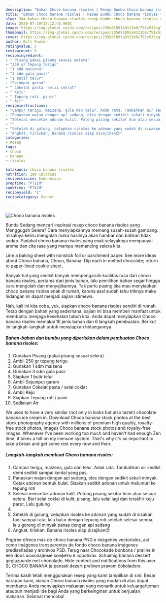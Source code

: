 ```yaml
---
description: "Bahan Choco banana risoles | Resep Bumbu Choco banana risoles Yang Enak dan Simpel"
title: "Bahan Choco banana risoles | Resep Bumbu Choco banana risoles Yang Enak dan Simpel"
slug: 344-bahan-choco-banana-risoles-resep-bumbu-choco-banana-risoles-yang-enak-dan-simpel
date: 2020-07-20T17:12:45.960Z
image: https://img-global.cpcdn.com/recipes/235d81891a9121b0/751x532cq70/choco-banana-risoles-foto-resep-utama.jpg
thumbnail: https://img-global.cpcdn.com/recipes/235d81891a9121b0/751x532cq70/choco-banana-risoles-foto-resep-utama.jpg
cover: https://img-global.cpcdn.com/recipes/235d81891a9121b0/751x532cq70/choco-banana-risoles-foto-resep-utama.jpg
author: Bill Fowler
ratingvalue: 5
reviewcount: 9
recipeingredient:
- " Pisang pakai pisang sesuai selera"
- "250 gr tepung terigu"
- "1 sdm maizena"
- "3 sdm gula pasir"
- "1 butir telur"
- "Sejumput garam"
- " Cokelat pasta  selai coklat"
- " Keju"
- " Tepung roti  panir"
- " Air"
recipeinstructions:
- "Campur terigu, maizena, gula dan telur. Aduk rata. Tambahkan air sedikit demi sedikit sampai kental yang pas."
- "Panaskan wajan dengan api sedang, oles dengan sedikit sekali minyak. Cetak adonan bentuk bulat. Sisakan sedikit adonan untuk melumuri ke tepung roti"
- "Selesai mencetak adonan kulit. Potong pisang sekitar 5cm atau sesuai selera. Beri selai coklat di kulit, pisang, lalu selai lagi dan terakhir keju parut. Lalu gulung"
- ""
- "Setelah di gulung, celupkan risoles ke adonan yang sudah di sisakan tadi sampai rata, lalu balur dengan tepung roti.setelah selesai semua, lalu goreng di minyak panas dengan api sedang"
- "Angkat, tiriskan. Banana risoles siap disajikan😊"
categories:
- Resep
tags:
- choco
- banana
- risoles

katakunci: choco banana risoles 
nutrition: 299 calories
recipecuisine: Indonesian
preptime: "PT21M"
cooktime: "PT42M"
recipeyield: "1"
recipecategory: Dinner

---
```



![Choco banana risoles](https://img-global.cpcdn.com/recipes/235d81891a9121b0/751x532cq70/choco-banana-risoles-foto-resep-utama.jpg)

Bunda Sedang mencari inspirasi resep choco banana risoles yang Menggugah Selera? Cara menyiapkannya memang susah-susah gampang. misalnya keliru mengolah maka hasilnya akan hambar dan bahkan tidak sedap. Padahal choco banana risoles yang enak selayaknya mempunyai aroma dan cita rasa yang mampu memancing selera kita.

Line a baking sheet with nonstick foil or parchment paper. See more ideas about Choco banana, Choco, Banana. Dip each in melted chocolate; return to paper-lined cookie sheet.

Banyak hal yang sedikit banyak mempengaruhi kualitas rasa dari choco banana risoles, pertama dari jenis bahan, lalu pemilihan bahan segar hingga cara mengolah dan menyajikannya. Tak perlu pusing jika mau menyiapkan choco banana risoles enak di rumah, karena asal sudah tahu triknya maka hidangan ini dapat menjadi sajian istimewa.


Nah, kali ini kita coba, yuk, siapkan choco banana risoles sendiri di rumah. Tetap dengan bahan yang sederhana, sajian ini bisa memberi manfaat untuk membantu menjaga kesehatan tubuh kita. Anda dapat menyiapkan Choco banana risoles memakai 10 jenis bahan dan 6 langkah pembuatan. Berikut ini langkah-langkah untuk menyiapkan hidangannya.

<!--inarticleads1-->

##### Bahan-bahan dan bumbu yang diperlukan dalam pembuatan Choco banana risoles:

1. Gunakan  Pisang (pakai pisang sesuai selera)
1. Ambil 250 gr tepung terigu
1. Gunakan 1 sdm maizena
1. Gunakan 3 sdm gula pasir
1. Siapkan 1 butir telur
1. Ambil Sejumput garam
1. Gunakan  Cokelat pasta / selai coklat
1. Ambil  Keju
1. Siapkan  Tepung roti / panir
1. Sediakan  Air


We used to have a very similar (not only in looks but also taste!) chocolate banana ice cream in. Download Choco banana stock photos at the best stock photography agency with millions of premium high quality, royalty-free stock photos, images Choco banana stock photos and royalty-free images. Whenever I&#39;ve been working too much and haven&#39;t had enough Zen time, it takes a toll on my immune system. That&#39;s why it&#39;s so important to take a break and get some rest every now and then. 

<!--inarticleads2-->

##### Langkah-langkah membuat Choco banana risoles:

1. Campur terigu, maizena, gula dan telur. Aduk rata. Tambahkan air sedikit demi sedikit sampai kental yang pas.
1. Panaskan wajan dengan api sedang, oles dengan sedikit sekali minyak. Cetak adonan bentuk bulat. Sisakan sedikit adonan untuk melumuri ke tepung roti
1. Selesai mencetak adonan kulit. Potong pisang sekitar 5cm atau sesuai selera. Beri selai coklat di kulit, pisang, lalu selai lagi dan terakhir keju parut. Lalu gulung
1. 
1. Setelah di gulung, celupkan risoles ke adonan yang sudah di sisakan tadi sampai rata, lalu balur dengan tepung roti.setelah selesai semua, lalu goreng di minyak panas dengan api sedang
1. Angkat, tiriskan. Banana risoles siap disajikan😊


Pngtree ofrece más de choco banana PNG e imágenes vectoriales, así como imágenes transparentes de fondo choco banana imágenes prediseñadas y archivos PSD. Terug naar Chocokade bonbons / praline in een doos шоколадные конфеты в коробках. Schuimig banana dessert geglazuurde met chocolade. Hide content and notifications from this user. SL CHOCO BANANA je penasti dezert preliven pravom čokoladom. 

Terima kasih telah menggunakan resep yang kami tampilkan di sini. Besar harapan kami, olahan Choco banana risoles yang mudah di atas dapat membantu Anda menyiapkan makanan yang menarik untuk keluarga/teman ataupun menjadi ide bagi Anda yang berkeinginan untuk berjualan makanan. Selamat mencoba!
